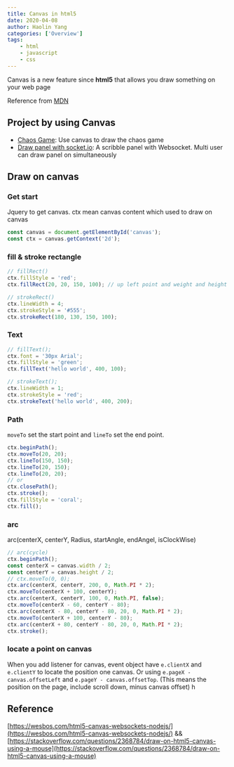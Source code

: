 ```yaml
---
title: Canvas in html5
date: 2020-04-08
author: Haolin Yang
categories: ['Overview']
tags:
    - html
    - javascript
    - css
---
```


Canvas is a new feature since **html5** that allows you draw something on your web page

Reference from [MDN](https://developer.mozilla.org/en-US/docs/Web/API/Canvas_API)

## Project by using Canvas

-   [Chaos Game](https://tyrangyang.github.io/chaos-game/):
    Use canvas to draw the chaos game
-   [Draw panel with socket.io](https://scribble-panel.herokuapp.com):
    A scribble panel with Websocket. Multi user can draw panel on simultaneously

## Draw on canvas

### Get start

Jquery to get canvas. ctx mean canvas content which used to draw on canvas

```js
const canvas = document.getElementById('canvas');
const ctx = canvas.getContext('2d');
```

### fill & stroke rectangle

```js
// fillRect()
ctx.fillStyle = 'red';
ctx.fillRect(20, 20, 150, 100); // up left point and weight and height

// strokeRect()
ctx.lineWidth = 4;
ctx.strokeStyle = '#555';
ctx.strokeRect(180, 130, 150, 100);
```

### Text

```js
// fillText();
ctx.font = '30px Arial';
ctx.fillStyle = 'green';
ctx.fillText('hello world', 400, 100);

// strokeText();
ctx.lineWidth = 1;
ctx.strokeStyle = 'red';
ctx.strokeText('hello world', 400, 200);
```

### Path

`moveTo` set the start point and `lineTo` set the end point.

```js
ctx.beginPath();
ctx.moveTo(20, 20);
ctx.lineTo(150, 150);
ctx.lineTo(20, 150);
ctx.lineTo(20, 20);
// or
ctx.closePath();
ctx.stroke();
ctx.fillStyle = 'coral';
ctx.fill();
```

### arc

arc(centerX, centerY, Radius, startAngle, endAngel, isClockWise)

```js
// arc(cycle)
ctx.beginPath();
const centerX = canvas.width / 2;
const centerY = canvas.height / 2;
// ctx.moveTo(0, 0);
ctx.arc(centerX, centerY, 200, 0, Math.PI * 2);
ctx.moveTo(centerX + 100, centerY);
ctx.arc(centerX, centerY, 100, 0, Math.PI, false);
ctx.moveTo(centerX - 60, centerY - 80);
ctx.arc(centerX - 80, centerY - 80, 20, 0, Math.PI * 2);
ctx.moveTo(centerX + 100, centerY - 80);
ctx.arc(centerX + 80, centerY - 80, 20, 0, Math.PI * 2);
ctx.stroke();
```

### locate a point on canvas

When you add listener for canvas, event object have `e.clientX` and `e.clientY` to locate the position one canvas. Or using `e.pageX - canvas.offsetLeft` and `e.pageY - canvas.offsetTop`. (This means the position on the page, include scroll down, minus canvas offset)
h

## Reference

[https://wesbos.com/html5-canvas-websockets-nodejs/](https://wesbos.com/html5-canvas-websockets-nodejs/) && [https://stackoverflow.com/questions/2368784/draw-on-html5-canvas-using-a-mouse](https://stackoverflow.com/questions/2368784/draw-on-html5-canvas-using-a-mouse)
